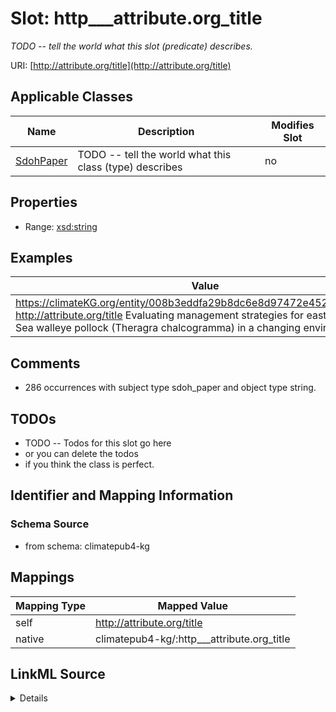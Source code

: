 

# Slot: http___attribute.org_title


_TODO -- tell the world what this slot (predicate) describes._





URI: [http://attribute.org/title](http://attribute.org/title)



<!-- no inheritance hierarchy -->





## Applicable Classes

| Name | Description | Modifies Slot |
| --- | --- | --- |
| [SdohPaper](../classes/SdohPaper.md) | TODO -- tell the world what this class (type) describes |  no  |







## Properties

* Range: [xsd:string](http://www.w3.org/2001/XMLSchema#string)






## Examples

| Value |
| --- |
| https://climateKG.org/entity/008b3eddfa29b8dc6e8d97472e4526bec2c9c2cb http://attribute.org/title Evaluating management strategies for eastern Bering Sea walleye pollock (Theragra chalcogramma) in a changing environment |

## Comments

* 286 occurrences with subject type sdoh_paper and object type string.

## TODOs

* TODO -- Todos for this slot go here
* or you can delete the todos
* if you think the class is perfect.

## Identifier and Mapping Information







### Schema Source


* from schema: climatepub4-kg




## Mappings

| Mapping Type | Mapped Value |
| ---  | ---  |
| self | http://attribute.org/title |
| native | climatepub4-kg/:http___attribute.org_title |




## LinkML Source

<details>
```yaml
name: http___attribute.org_title
description: TODO -- tell the world what this slot (predicate) describes.
todos:
- TODO -- Todos for this slot go here
- or you can delete the todos
- if you think the class is perfect.
comments:
- 286 occurrences with subject type sdoh_paper and object type string.
examples:
- value: https://climateKG.org/entity/008b3eddfa29b8dc6e8d97472e4526bec2c9c2cb http://attribute.org/title
    Evaluating management strategies for eastern Bering Sea walleye pollock (Theragra
    chalcogramma) in a changing environment
from_schema: climatepub4-kg
rank: 1000
slot_uri: http://attribute.org/title
alias: http___attribute.org_title
domain_of:
- sdoh_paper
range: string

```
</details>